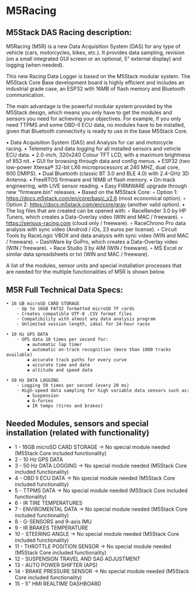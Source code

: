 # M5Racing
## M5Stack DAS Racing description:

M5Racing (M5R) is a new Data Acquisition System (DAS) for any type of vehicle (cars, motorcycles, bikes, etc.). It provides data sampling, revision (on a small integrated GUI screen or an optional, 5" external display) and logging (when needed).

This new Racing Data Logger is based on the M5Stack modular system. The M5Stack Core Base development board is highly efficient and includes an industrial grade case, an ESP32 with 16MB of flash memory and Bluetooth communication.

The main advantage is the powerful modular system provided by the M5Stack design, which means you only have to get the modules and sensors you need for achieving your objectives. For example, if you only need TTPMS and some OBD-II ECU data, no modules have to be installed, given that Bluetooth connectivity is ready to use in the base M5Stack Core.

  • Data Acquisition System (DAS) and Analysis for car and motorcycle racing.
  • Telemetry and data logging for all installed sensors and vehicle ECU data.
  • 2.0-inch, 320x240 Colour TFT LCD, with a maximum brightness of 853 nit.
  • GUI for browsing through data and config menus.
  • ESP32 (two low-power Xtensa® 32-bit LX6 microprocessors at 240 MHZ, dual core, 600 DMIPS).
  • Dual Bluetooth (classic BT 3.0 and BLE 4.0) with 2.4-GHz 3D Antenna.
  • FreeRTOS firmware and 16MB of flash memory.
  • On-track engineering, with LIVE sensor reading.
  • Easy FIRMWARE upgrade through new "firmware.bin" releases.
  • Based on the M5Stack Core: 
      ◦ Option 1: https://docs.m5stack.com/en/core/basic_v2.6 (most economical option).
      ◦ Option 2: https://docs.m5stack.com/en/core/gray (another valid option).
  • The log files that are created can be opened with: 
      ◦ RaceRender 3.0 by HP Tuners, which creates a Data-Overlay video (WIN and MAC / freeware).
      ◦ https://serious-racing.com (cloud only / freeware).
      ◦ RaceChrono Pro data analysis with sync video (Android / iOs, 23 euros per license).
      ◦ Circuit Tools by RaceLogic VBOX and data analysis with sync video (WIN and MAC / freeware).
      ◦ DashWare by GoPro, which creates a Data-Overlay video (WIN / freeware).
      ◦ Race Studio 3 by AIM (WIN / freeware).
      ◦ MS Excel or similar data spreadsheets or txt (WIN and MAC / freeware).

A list of the modules, sensor units and special installation processes that are needed for the multiple functionalities of M5R is shown below.

## M5R Full Technical Data Specs: 

    • 16 GB microSD CARD STORAGE
        ◦ Up to 16GB FAT32 formatted microSD TF cards
        ◦ Creates compatible UTF-8 .CSV format files
        ◦ Compatibility with almost any data analysis program
        ◦ Unlimited session length, ideal for 24-hour races

    • 10 Hz GPS DATA
        ◦ GPS data 10 times per second for: 
            ▪ automatic lap timer
            ▪ automatic on-track recognition (more than 1000 tracks available)
            ▪ accurate track paths for every curve
            ▪ accurate time and date
            ▪ altitude and speed data

    • 50 Hz DATA LOGGING
        ◦ Logging 50 times per second (every 20 ms) 
        ◦ High-speed data sampling for high variable data sensors such as: 
            ▪ Suspension
            ▪ G-forces
            ▪ IR temps (tires and brakes)
    
    

## Needed Modules, sensors and special installation (related with functionality)

 - 1 - 16GB microSD CARD STORAGE -> No special module needed (M5Stack Core included functionality)
 - 2 - 10 Hz GPS DATA
 - 3 - 50 Hz DATA LOGGING -> No special module needed (M5Stack Core included functionality)
 - 4 - OBD II ECU DATA -> No special module needed (M5Stack Core included functionality) 
 - 5 - TTPMS DATA -> No special module needed (M5Stack Core included functionality)
 - 6 - IR TIRE TEMPERATURES
 - 7 - ENVIROMENTAL DATA -> No special module needed (M5Stack Core included functionality)
 - 8 - G-SENSORS and 9-axis IMU
 - 9 - IR BRAKES TEMPERATURE
 - 10 - STEERING ANGLE -> No special module needed (M5Stack Core included functionality)
 - 11 - THROTTLE POSITION SENSOR -> No special module needed (M5Stack Core included functionality) 
 - 12 - SUSPENSION TRAVEL AND SAG ADJUSTMENT
 - 13 - AUTO POWER SHIFTER (APS)
 - 14 - BRAKE PRESSURE SENSOR -> No special module needed (M5Stack Core included functionality)
 - 15 - 5" HMI REALTIME DASHBOARD
